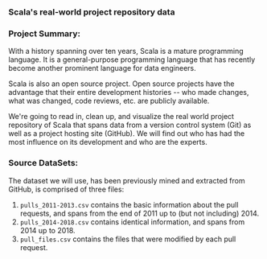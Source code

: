 ### Scala's real-world project repository data

### Project Summary:

<p>With a history spanning over ten years, Scala is a mature programming language. It is a general-purpose programming language that has recently become another prominent language for data engineers.</p>
<p>Scala is also an open source project. Open source projects have the advantage that their entire development histories -- who made changes, what was changed, code reviews, etc. are publicly available. </p>
<p>We're going to read in, clean up, and visualize the real world project repository of Scala that spans data from a version control system (Git) as well as a project hosting site (GitHub). We will find out who has had the most influence on its development and who are the experts.</p>

### Source DataSets:

<p>The dataset we will use, has been previously mined and extracted from GitHub, is comprised of three files:</p>
<ol>
<li><code>pulls_2011-2013.csv</code> contains the basic information about the pull requests, and spans from the end of 2011 up to (but not including) 2014.</li>
<li><code>pulls_2014-2018.csv</code> contains identical information, and spans from 2014 up to 2018.</li>
<li><code>pull_files.csv</code> contains the files that were modified by each pull request.</li>
</ol>
